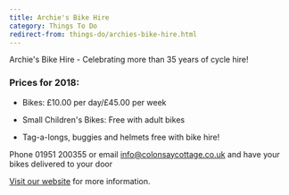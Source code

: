 ```yaml
---
title: Archie's Bike Hire
category: Things To Do
redirect-from: things-do/archies-bike-hire.html
---
```


Archie's Bike Hire - Celebrating more than 35 years of cycle hire!

### Prices for 2018:

* Bikes: £10.00 per day/£45.00 per week

* Small Children's Bikes: Free with adult bikes

* Tag-a-longs, buggies and helmets free with bike hire!

Phone 01951 200355 or email <info@colonsaycottage.co.uk> and have your bikes delivered to your door

[Visit our website](http://www.colonsaycottage.co.uk/bike-hire.html) for more information.